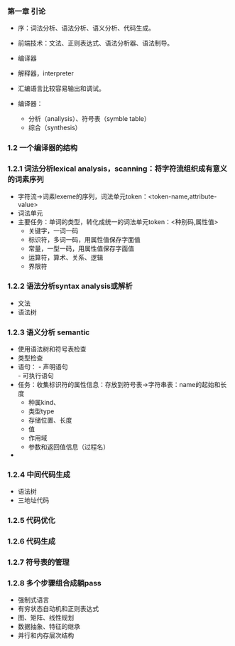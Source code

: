 ### 第一章  引论   
- 序：词法分析、语法分析、语义分析、代码生成。
- 前端技术：文法、正则表达式、语法分析器、语法制导。     

- 编译器
- 解释器，interpreter           
- 汇编语言比较容易输出和调试。
- 编译器：
  - 分析（anallysis）、符号表（symble table）
  - 综合（synthesis）  
### 1.2 一个编译器的结构  
### 1.2.1 词法分析lexical analysis，scanning：将字符流组织成有意义的词素序列  
  - 字符流->词素lexeme的序列，词法单元token：<token-name,attribute-value>  
  - 词法单元  
  - 主要任务：单词的类型，转化成统一的词法单元token：<种别码,属性值>
    - 关键字，一词一码  
    - 标识符，多词一码，用属性值保存字面值  
    - 常量，一型一码，用属性值保存字面值  
    - 运算符，算术、关系、逻辑  
    - 界限符  
### 1.2.2 语法分析syntax analysis或解析  
  -  文法  
  -  语法树  

### 1.2.3 语义分析  semantic  
  - 使用语法树和符号表检查  
  - 类型检查   
  -  语句：
    -  声明语句    
    -  可执行语句
  - 任务：收集标识符的属性信息：存放到符号表->字符串表：name的起始和长度  
    - 种属kind、
    - 类型type    
    - 存储位置、长度  
    - 值  
    - 作用域  
    - 参数和返回值信息（过程名）
  - 
### 1.2.4 中间代码生成    
  - 语法树    
  - 三地址代码    
### 1.2.5 代码优化  
### 1.2.6 代码生成     
### 1.2.7 符号表的管理    
### 1.2.8 多个步骤组合成躺pass  
  - 强制式语言  
  - 有穷状态自动机和正则表达式    
  - 图、矩阵、线性规划    
  - 数据抽象、特征的继承    
  - 并行和内存层次结构    
